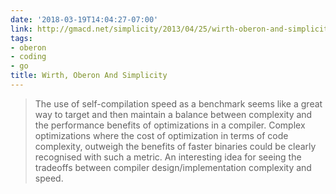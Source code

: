 ```yaml
---
date: '2018-03-19T14:04:27-07:00'
link: http://gmacd.net/simplicity/2013/04/25/wirth-oberon-and-simplicity.html
tags:
- oberon
- coding
- go
title: Wirth, Oberon And Simplicity
---
```


>The use of self-compilation speed as a benchmark seems like a great way to target and then maintain a balance between complexity and the performance benefits of optimizations in a compiler. Complex optimizations where the cost of optimization in terms of code complexity, outweigh the benefits of faster binaries could be clearly recognised with such a metric. An interesting idea for seeing the tradeoffs between compiler design/implementation complexity and speed.

